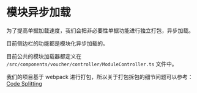 # 模块异步加载

为了提高单据加载速度，我们会把非必要性单据功能进行独立打包，异步加载。

目前侧边栏的功能都是模块化异步加载的。

目前公共的模块加载器都定义在 `/src/components/voucher/controller/ModuleController.ts`  文件中。

我们的项目基于 webpack 进行打包，所以关于打包拆包的细节问题可以参考： [Code Splitting](https://webpack.github.io/docs/code-splitting.html)


